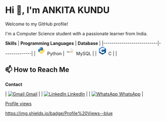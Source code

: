   # Hi 👋, I'm ANKITA KUNDU

Welcome to my GitHub profile! 

I'm a  Computer Science student with a passionate learner from India. 


  **Skills** 
| **Programming Languages** | **Database** |
|---------------------------|--------------|
| <img src="https://raw.githubusercontent.com/github/explore/main/topics/python/python.png" alt="Python" width="30" height="30"/> Python | <img src="https://raw.githubusercontent.com/github/explore/main/topics/mysql/mysql.png" alt="MySQL" width="30" height="30"/> MySQL |
| <img src="https://raw.githubusercontent.com/github/explore/main/topics/c/c.png" alt="C" width="30" height="30"/> C | |


## 📫 How to Reach Me

  **Contact**

| [<img src="https://upload.wikimedia.org/wikipedia/commons/4/4e/Gmail_Icon.png" alt="Gmail" width="30" height="30"/> Gmail](mailto:ankitakundu5002@gmail.com) |
| [<img src="https://cdn-icons-png.flaticon.com/512/174/174857.png" alt="LinkedIn" width="30" height="30"/> LinkedIn](https://www.linkedin.com/in/ankitakundu-542172314) |
| [<img src="https://upload.wikimedia.org/wikipedia/commons/6/6b/WhatsApp.svg" alt="WhatsApp" width="30" height="30"/> WhatsApp](https://wa.me/9987518345) |

[Profile views](https://img.shields.io/badge/dynamic/json?color=success&label=Profile%20views&query=value&url=https://api.countapi.xyz/hit/ankitakundu5/profile-views)


https://img.shields.io/badge/Profile%20Views--blue


<!---
ankitakundu5/ankitakundu5 is a ✨ special ✨ repository because its `README.md` (this file) appears on your GitHub profile.
You can click the Preview link to take a look at your changes.
--->
